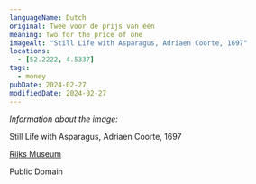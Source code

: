 ```yaml
---
languageName: Dutch
original: Twee voor de prijs van één
meaning: Two for the price of one
imageAlt: "Still Life with Asparagus, Adriaen Coorte, 1697"
locations:
  - [52.2222, 4.5337]
tags:
  - money
pubDate: 2024-02-27
modifiedDate: 2024-02-27
---
```


_Information about the image:_

Still Life with Asparagus, Adriaen Coorte, 1697

[Rijks Museum](https://hdl.handle.net/10934/RM0001.COLLECT.8161)

Public Domain
